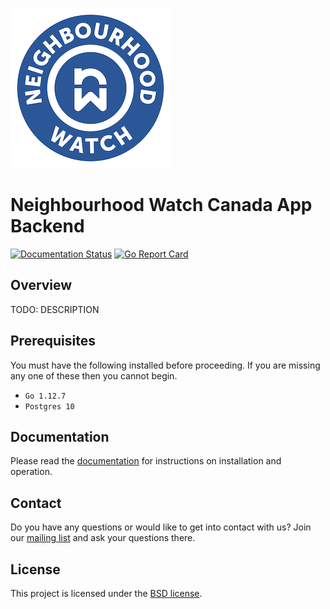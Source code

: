 ![Neighbourhood Watch Canada](https://github.com/nwatchcanada/nwapp-docs/blob/master/docs/img/nwl-logo-256x256.png)

# Neighbourhood Watch Canada App Backend
[![Documentation Status](https://readthedocs.org/projects/nwapp-docs/badge/?version=latest)](https://nwapp-docs.readthedocs.io/en/latest/?badge=latest)
[![Go Report Card](https://goreportcard.com/badge/github.com/nwatchcanada/nwapp-back)](https://goreportcard.com/report/github.com/nwatchcanada/nwapp-back)

## Overview

TODO: DESCRIPTION

## Prerequisites
You must have the following installed before proceeding. If you are missing any one of these then you cannot begin.

* ``Go 1.12.7``
* ``Postgres 10``

## Documentation

Please read the [documentation](https://nwapp-docs.readthedocs.io/en/latest/) for instructions on installation and operation.

## Contact

Do you have any questions or would like to get into contact with us? Join our [mailing list](https://groups.google.com/forum/#!forum/nwl-app) and ask your questions there.

## License
This project is licensed under the [BSD license](https://github.com/LuchaComics/comicscantina-data/blob/master/LICENSE).
